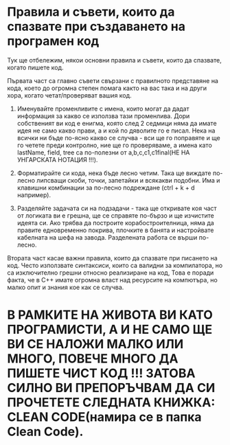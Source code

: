 # Правила и съвети, които да спазвате при създаването на програмен код

Тук ще отбележим, някои основни правила и съвети, които да спазвате, когато пишете код.

Първата част са главно съвети свързани с правилното представяне на кода, което до огромна степен помага както на вас така и на други хора, когато четат/проверяват вашия код.

1. Именувайте променливите с имена, които могат да дадат информация за какво се използва тази променлива. Дори собственият ви код е енигма, която след 2 седмици няма да имате идея не само какво прави, а и кой по дяволите го е писал. Нека на всички ни бъде по-ясно какво се случва - вси ще го поправяте и ще го четете преди контролно, ние ще го проверяваме, а имена като lastName, field, tree са по-полезни от a,b,c,c1,c1final(НЕ НА УНГАРСКАТА НОТАЦИЯ !!!).

2. Форматирайте си кода, нека бъде лесно четим. Така ще виждате по-лесно липсващи скоби, точки, запетайки и всякакви подобни. Има и клавишни комбинации за по-лесно подреждане (ctrl + k + d например).

3. Разделяйте задачата си на подзадачи - така ще откривате коя част от логиката ви е грешна, ще се справяте по-бързо и ще изчистите идеята си. Ако трябва да построите корабостроителница, няма да правите едновременно покрива, плочките в банята и настройвате кабелната на шефа на завода. Разделената работа се върши по-лесно.

Втората част касае важни правила, които да спазвате при писането на код. Често използвате синтаксиси, които са валидни за компилатора, но са изключително грешни относно реализиране на код, Това е поради факта, че в C++ имате огромна власт над ресурсите на компютъра, но малко опит и знания кое как се случва.

# В РАМКИТЕ НА ЖИВОТА ВИ КАТО ПРОГРАМИСТИ, А И НЕ САМО ЩЕ ВИ СЕ НАЛОЖИ МАЛКО ИЛИ МНОГО, ПОВЕЧЕ МНОГО ДА ПИШЕТЕ ЧИСТ КОД !!! ЗАТОВА СИЛНО ВИ ПРЕПОРЪЧВАМ ДА СИ ПРОЧЕТЕТЕ СЛЕДНАТА КНИЖКА: CLEAN CODE(намира се в папка Clean Code).